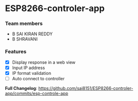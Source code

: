 # ESP8266-controler-app

### Team members

- B SAI KIRAN REDDY       
- B SHRAVANI                   


### Features

- [X] Display response in a web view
- [X] Input IP address
- [X] IP format validation
- [ ] Auto connect to controller

**Full Changelog**: https://github.com/sai8151/ESP8266-controler-app/commits/esp-controle-app
